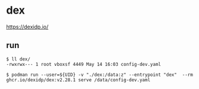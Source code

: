 # dex

https://dexidp.io/

## run

```console
$ ll dex/
-rwxrwx--- 1 root vboxsf 4449 May 14 16:03 config-dev.yaml

$ podman run --user=${UID} -v "./dex:/data:z" --entrypoint "dex"  --rm ghcr.io/dexidp/dex:v2.28.1 serve /data/config-dev.yaml


```
